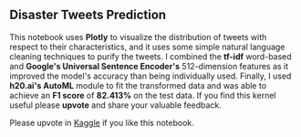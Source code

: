 ## Disaster Tweets Prediction

This notebook uses **Plotly** to visualize the distribution of tweets with respect to their characteristics, and it uses some simple natural language cleaning techniques to purify the tweets. I combined the **tf-idf** word-based and **Google's Universal Sentence Encoder's** 512-dimension features as it improved the model's accuracy than being individually used. Finally, I used **h20.ai's AutoML** module to fit the transformed data and was able to achieve an **F1 score** of **82.413%** on the test data. If you find this kernel useful please **upvote** and share your valuable feedback.

Please upvote in [Kaggle](https://www.kaggle.com/gauthampughazh/disaster-or-not-plotly-use-tfidf-h2o-ai-automl) if you like this notebook.